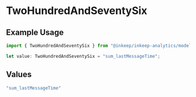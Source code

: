 # TwoHundredAndSeventySix

## Example Usage

```typescript
import { TwoHundredAndSeventySix } from "@inkeep/inkeep-analytics/models/operations";

let value: TwoHundredAndSeventySix = "sum_lastMessageTime";
```

## Values

```typescript
"sum_lastMessageTime"
```